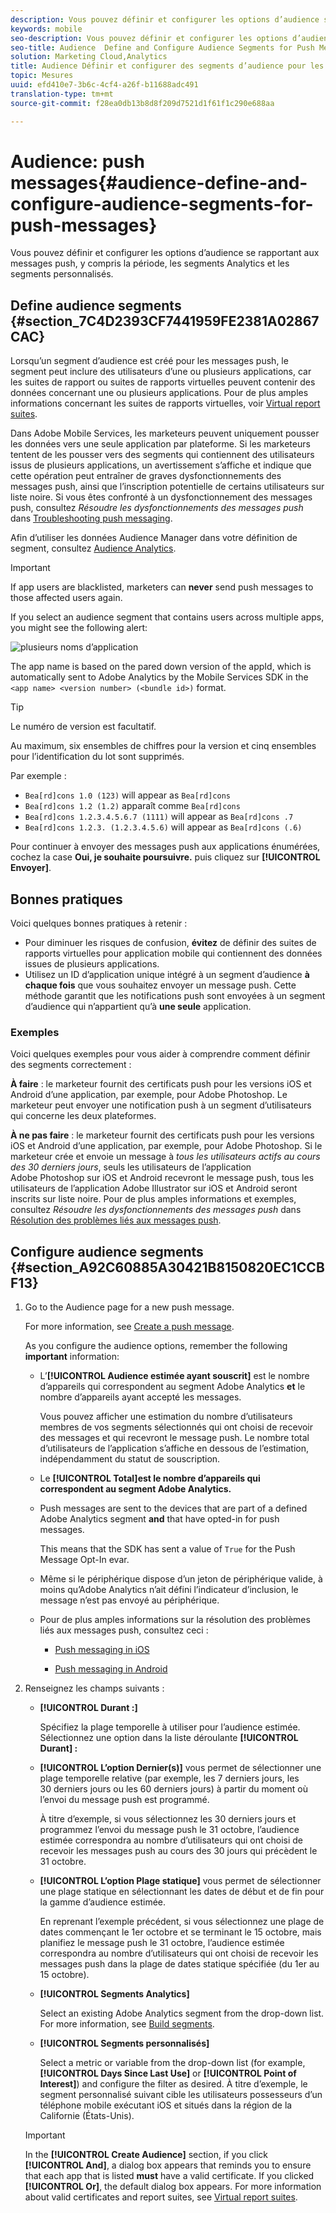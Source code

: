 ```yaml
---
description: Vous pouvez définir et configurer les options d’audience se rapportant aux messages push, y compris la période, les segments Analytics et les segments personnalisés.
keywords: mobile
seo-description: Vous pouvez définir et configurer les options d’audience se rapportant aux messages push, y compris la période, les segments Analytics et les segments personnalisés.
seo-title: Audience  Define and Configure Audience Segments for Push Messages
solution: Marketing Cloud,Analytics
title: Audience Définir et configurer des segments d’audience pour les messages push
topic: Mesures
uuid: efd410e7-3b6c-4cf4-a26f-b11688adc491
translation-type: tm+mt
source-git-commit: f28ea0db13b8d8f209d7521d1f61f1c290e688aa

---
```



# Audience: push messages{#audience-define-and-configure-audience-segments-for-push-messages}

Vous pouvez définir et configurer les options d’audience se rapportant aux messages push, y compris la période, les segments Analytics et les segments personnalisés.

## Define audience segments {#section_7C4D2393CF7441959FE2381A02867CAC}

Lorsqu’un segment d’audience est créé pour les messages push, le segment peut inclure des utilisateurs d’une ou plusieurs applications, car les suites de rapport ou suites de rapports virtuelles peuvent contenir des données concernant une ou plusieurs applications. Pour de plus amples informations concernant les suites de rapports virtuelles, voir [Virtual report suites](/help/using/manage-apps/c-mob-vrs.md).

Dans Adobe Mobile Services, les marketeurs peuvent uniquement pousser les données vers une seule application par plateforme. Si les marketeurs tentent de les pousser vers des segments qui contiennent des utilisateurs issus de plusieurs applications, un avertissement s’affiche et indique que cette opération peut entraîner de graves dysfonctionnements des messages push, ainsi que l’inscription potentielle de certains utilisateurs sur liste noire. Si vous êtes confronté à un dysfonctionnement des messages push, consultez *Résoudre les dysfonctionnements des messages push* dans [Troubleshooting push messaging](/help/using/in-app-messaging/t-create-push-message/c-schedule-push-message.md).

Afin d’utiliser les données Audience Manager dans votre définition de segment, consultez [Audience Analytics](https://docs-author-stg.corp.adobe.com/content/help/en/analytics/integration/audience-analytics/mc-audiences-aam.html).

>[!IMPORTANT]
>
>If app users are blacklisted, marketers can **never** send push messages to those affected users again.

If you select an audience segment that contains users across multiple apps, you might see the following alert:

![plusieurs noms d’application](assets/multiple_appname.png)

The app name is based on the pared down version of the appId, which is automatically sent to Adobe Analytics by the Mobile Services SDK in the `<app name> <version number> (<bundle id>)` format.

>[!TIP]
>
>Le numéro de version est facultatif.

Au maximum, six ensembles de chiffres pour la version et cinq ensembles pour l’identification du lot sont supprimés.

Par exemple :

* `Bea[rd]cons 1.0 (123)` will appear as `Bea[rd]cons`
* `Bea[rd]cons 1.2 (1.2)` apparaît comme `Bea[rd]cons`
* `Bea[rd]cons 1.2.3.4.5.6.7 (1111)` will appear as `Bea[rd]cons .7`
* `Bea[rd]cons 1.2.3. (1.2.3.4.5.6)` will appear as `Bea[rd]cons (.6)`

Pour continuer à envoyer des messages push aux applications énumérées, cochez la case **Oui, je souhaite poursuivre.** puis cliquez sur **[!UICONTROL Envoyer]**.

## Bonnes pratiques

Voici quelques bonnes pratiques à retenir :

* Pour diminuer les risques de confusion, **évitez** de définir des suites de rapports virtuelles pour application mobile qui contiennent des données issues de plusieurs applications.
* Utilisez un ID d’application unique intégré à un segment d’audience **à chaque fois** que vous souhaitez envoyer un message push.
Cette méthode garantit que les notifications push sont envoyées à un segment d’audience qui n’appartient qu’à **une seule** application.

### Exemples

Voici quelques exemples pour vous aider à comprendre comment définir des segments correctement :

**À faire** : le marketeur fournit des certificats push pour les versions iOS et Android d’une application, par exemple, pour Adobe Photoshop. Le marketeur peut envoyer une notification push à un segment d’utilisateurs qui concerne les deux plateformes.

**À ne pas faire** : le marketeur fournit des certificats push pour les versions iOS et Android d’une application, par exemple, pour Adobe Photoshop. Si le marketeur crée et envoie un message à *tous les utilisateurs actifs au cours des 30 derniers jours*, seuls les utilisateurs de l’application Adobe Photoshop sur iOS et Android recevront le message push, tous les utilisateurs de l’application Adobe Illustrator sur iOS et Android seront inscrits sur liste noire. Pour de plus amples informations et exemples, consultez *Résoudre les dysfonctionnements des messages push* dans [Résolution des problèmes liés aux messages push](/help/using/in-app-messaging/t-create-push-message/c-troubleshooting-push-messaging.md).

## Configure audience segments {#section_A92C60885A30421B8150820EC1CCBF13}

1. Go to the Audience page for a new push message.

   For more information, see [Create a push message](/help/using/in-app-messaging/t-create-push-message/t-create-push-message.md).

   As you configure the audience options, remember the following **important** information:

   * L’**[!UICONTROL Audience estimée ayant souscrit]** est le nombre d’appareils qui correspondent au segment Adobe Analytics **et** le nombre d’appareils ayant accepté les messages.

      Vous pouvez afficher une estimation du nombre d’utilisateurs membres de vos segments sélectionnés qui ont choisi de recevoir des messages et qui recevront le message push. Le nombre total d’utilisateurs de l’application s’affiche en dessous de l’estimation, indépendamment du statut de souscription.

   * Le **[!UICONTROL Total]est le nombre d’appareils qui correspondent au segment Adobe Analytics.**

   * Push messages are sent to the devices that are part of a defined Adobe Analytics segment **and** that have opted-in for push messages.

      This means that the SDK has sent a value of `True` for the Push Message Opt-In evar.

   * Même si le périphérique dispose d’un jeton de périphérique valide, à moins qu’Adobe Analytics n’ait défini l’indicateur d’inclusion, le message n’est pas envoyé au périphérique.

   * Pour de plus amples informations sur la résolution des problèmes liés aux messages push, consultez ceci :

      * [Push messaging in iOS](https://docs.adobe.com/content/help/en/mobile-services/ios/messaging-ios/push-messaging/push-messaging.html)

      * [Push messaging in Android](https://docs.adobe.com/content/help/en/mobile-services/android/messaging-android/push-messaging/push-messaging.html)

1. Renseignez les champs suivants :

   * **[!UICONTROL Durant :]**

      Spécifiez la plage temporelle à utiliser pour l’audience estimée. Sélectionnez une option dans la liste déroulante **[!UICONTROL Durant] :**

   * **[!UICONTROL L’option Dernier(s)]** vous permet de sélectionner une plage temporelle relative (par exemple, les 7 derniers jours, les 30 derniers jours ou les 60 derniers jours) à partir du moment où l’envoi du message push est programmé.

      À titre d’exemple, si vous sélectionnez les 30 derniers jours et programmez l’envoi du message push le 31 octobre, l’audience estimée correspondra au nombre d’utilisateurs qui ont choisi de recevoir les messages push au cours des 30 jours qui précèdent le 31 octobre.

   * **[!UICONTROL L’option Plage statique]** vous permet de sélectionner une plage statique en sélectionnant les dates de début et de fin pour la gamme d’audience estimée.

      En reprenant l’exemple précédent, si vous sélectionnez une plage de dates commençant le 1er octobre et se terminant le 15 octobre, mais planifiez le message push le 31 octobre, l’audience estimée correspondra au nombre d’utilisateurs qui ont choisi de recevoir les messages push dans la plage de dates statique spécifiée (du 1er au 15 octobre).

   * **[!UICONTROL Segments Analytics]**

      Select an existing Adobe Analytics segment from the drop-down list. For more information, see [Build segments](https://docs.adobe.com/content/help/en/analytics/components/segmentation/segmentation-workflow/seg-build.html).

   * **[!UICONTROL Segments personnalisés]**

      Select a metric or variable from the drop-down list (for example, **[!UICONTROL Days Since Last Use]** or **[!UICONTROL Point of Interest]**) and configure the filter as desired. À titre d’exemple, le segment personnalisé suivant cible les utilisateurs possesseurs d’un téléphone mobile exécutant iOS et situés dans la région de la Californie (États-Unis).
   >[!IMPORTANT]
   >
   >In the **[!UICONTROL Create Audience]** section, if you click **[!UICONTROL And]**, a dialog box appears that reminds you to ensure that each app that is listed **must** have a valid certificate. If you clicked **[!UICONTROL Or]**, the default dialog box appears. For more information about valid certificates and report suites, see [Virtual report suites](/help/using/manage-apps/c-mob-vrs.md).
